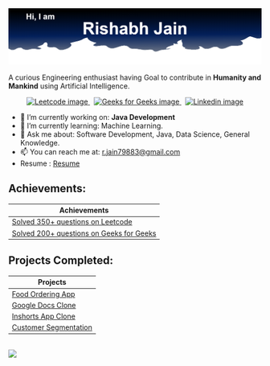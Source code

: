  <img src="https://raw.githubusercontent.com/rishbh/rishbh/main/Title.png" alt="Title image">
 

A curious Engineering enthusiast having Goal to contribute in **Humanity and Mankind** using Artificial Intelligence.

<p align='center'>
  <a href="https://leetcode.com/rishbhjain/">
    <img src="https://img.shields.io/badge/-LeetCode-FFA116?style=for-the-badge&logo=LeetCode&logoColor=black" alt="Leetcode image">
  </a>
  &nbsp;
  <a href="https://auth.geeksforgeeks.org/user/jainrishb/profile">
    <img src="https://img.shields.io/badge/GeeksforGeeks-298D46?style=for-the-badge&logo=geeksforgeeks&logoColor=white" alt="Geeks for Geeks image">
  </a>
  &nbsp;
  <a href="https://www.linkedin.com/in/rishabh2002/">
    <img src="https://img.shields.io/badge/LinkedIn-0077B5?style=for-the-badge&logo=linkedin&logoColor=white" alt="Linkedin image">
  </a>
</p>


- 🔭 I’m currently working on:  **Java Development**
- 🌱 I’m currently learning:  Machine Learning.
- 💬 Ask me about: Software Development, Java, Data Science, General Knowledge.
- 📫 You can reach me at:   [r.jain79883@gmail.com](mailto:r.jain79883@gmail.com)
- Resume : [Resume](https://github.com/rishbh/rishbh/blob/main/RishabhJain.pdf)


## Achievements:

| Achievements | 
| --------------------- | 
| [Solved 350+ questions on Leetcode](https://leetcode.com/rishbhjain/)  | 
| [Solved 200+ questions on Geeks for Geeks](https://auth.geeksforgeeks.org/user/jainrishb/profile)  | 


## Projects Completed:

| Projects | 
| --------------------- | 
| [Food Ordering App](https://github.com/rishbh/pizzaapp)  | 
| [Google Docs Clone](https://github.com/rishbh/googledoc)  | 
| [Inshorts App Clone](https://github.com/G0rav/Human_Activity_Recognition) |  
| [Customer Segmentation](https://github.com/rishbh/Customer_Segmentation) | 


<br>
<img src= 'https://github-readme-stats.vercel.app/api?username=rishbh&show_icons=true&theme=algolia&hide=prs,contribs'>
